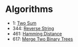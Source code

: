 # Algorithms
 * 1: [Two Sum](https://github.com/zderick/Algorithms/blob/master/1.%20Two%20Sum.java)
* 344: [Reverse String](344.%20Reverse%20String.java)
* 461: [Hamming Distance](https://github.com/zderick/Algorithms/blob/master/461.%20Hamming%20Distance.java)
 * 617: [Merge Two Binary Trees](https://github.com/zderick/Algorithms/blob/master/617.%20Merge%20Two%20Binary%20Trees.java)
